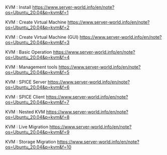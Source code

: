 KVM : Install
https://www.server-world.info/en/note?os=Ubuntu_20.04&p=kvm&f=1

KVM : Create Virtual Machine
https://www.server-world.info/en/note?os=Ubuntu_20.04&p=kvm&f=2

KVM : Create Virtual Machine (GUI)
https://www.server-world.info/en/note?os=Ubuntu_20.04&p=kvm&f=3

KVM : Basic Operation
https://www.server-world.info/en/note?os=Ubuntu_20.04&p=kvm&f=4

KVM : Management tools
https://www.server-world.info/en/note?os=Ubuntu_20.04&p=kvm&f=5

KVM : SPICE Server
https://www.server-world.info/en/note?os=Ubuntu_20.04&p=kvm&f=6

KVM : SPICE Client
https://www.server-world.info/en/note?os=Ubuntu_20.04&p=kvm&f=7

KVM : Nested KVM
https://www.server-world.info/en/note?os=Ubuntu_20.04&p=kvm&f=8

KVM : Live Migration
https://www.server-world.info/en/note?os=Ubuntu_20.04&p=kvm&f=9

KVM : Storage Migration
https://www.server-world.info/en/note?os=Ubuntu_20.04&p=kvm&f=10